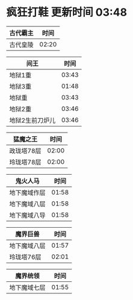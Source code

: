 # 疯狂打鞋 更新时间 03:48

| 古代霸主   | 时间    |
|--------|-------|
| 古代皇陵 | 02:20 |

| 间王   | 时间    |
|--------|-------|
| 地狱1重 | 03:43 |
| 地狱3重 | 01:48 |
| 地狱重 | 03:43 |
| 地狱2重 | 03:46 |
| 地狱2生前刀炉儿 | 03:46 |

| 猛魔之王   | 时间    |
|--------|-------|
| 政珑塔78层 | 02:00 |
| 玲珑塔78层 | 02:00 |

| 鬼火人马   | 时间    |
|--------|-------|
| 地下魔域作层 | 01:58 |
| 地下魔域八层 | 01:58 |
| 地下魔域八导 | 01:58 |

| 魔界巨兽   | 时间    |
|--------|-------|
| 地下魔域八层 | 01:57 |
| 玲珑塔76层 | 02:01 |

| 魔界统领   | 时间    |
|--------|-------|
| 地下魔域七层 | 01:55 |